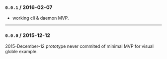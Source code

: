 ### `0.0.1` / 2016-02-07

  * working cli & daemon MVP. 



------------------------------------------
### `0.0.0` / 2015-12-12
2015-December-12
prototype never commited of minimal MVP for visual globle example.
